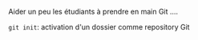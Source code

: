 Aider un peu les étudiants à prendre en main Git ....

``git init``: activation d'un dossier comme repository Git
